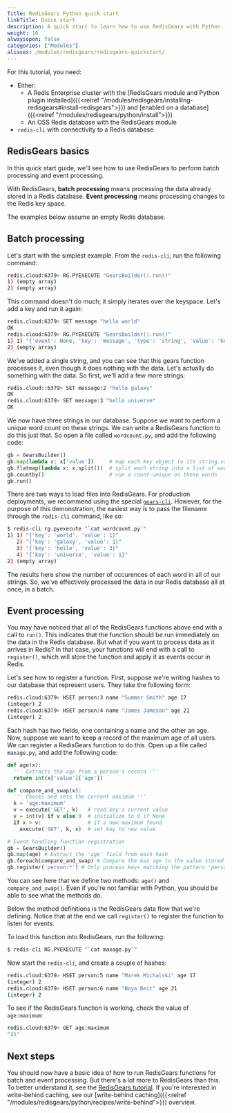 ```yaml
---
Title: RedisGears Python quick start
linkTitle: Quick start
description: A quick start to learn how to use RedisGears with Python.
weight: 10
alwaysopen: false
categories: ["Modules"]
aliases: /modules/redisgears/redisgears-quickstart/
---
```

For this tutorial, you need:

- Either:
    - A Redis Enterprise cluster with the [RedisGears module and Python plugin installed]({{<relref "/modules/redisgears/installing-redisgears#install-redisgears">}}) and [enabled on a database]({{<relref "/modules/redisgears/python/install">}})
    - An OSS Redis database with the RedisGears module
- `redis-cli` with connectivity to a Redis database

## RedisGears basics

In this quick start guide, we'll see how to use RedisGears to perform batch processing and event processing.

With RedisGears, **batch processing** means processing the data already stored in a Redis database. **Event processing** means processing changes to the Redis key space.

The examples below assume an empty Redis database.

## Batch processing

Let's start with the simplest example. From the `redis-cli`, run the following command:

```sh
redis.cloud:6379> RG.PYEXECUTE "GearsBuilder().run()"
1) (empty array)
2) (empty array)
```

This command doesn't do much; it simply iterates over the keyspace. Let's add a key and run it again:

```sh
redis.cloud:6379> SET message "hello world"
OK
redis.cloud:6379> RG.PYEXECUTE "GearsBuilder().run()"
1) 1) "{'event': None, 'key': 'message', 'type': 'string', 'value': 'hello world'}"
2) (empty array)
```

We've added a single string, and you can see that this gears function processes it, even though it does nothing with the data. Let's actually do something with the data. So first, we'll add a few more strings:

```sh
redis.cloud::6379> SET message:2 "hello galaxy"
OK
redis.cloud:6379> SET message:3 "hello universe"
OK
```

We now have three strings in our database. Suppose we want to perform a unique word count on these strings. We can write a RedisGears function to do this just that. So open a file called `wordcount.py`, and add the following code:

```py
gb = GearsBuilder()
gb.map(lambda x: x['value'])     # map each key object to its string value
gb.flatmap(lambda x: x.split())  # split each string into a list of words
gb.countby()                     # run a count-unique on these words
gb.run()
```

There are two ways to load files into RedisGears. For production deployments, we recommend using the special [`gears-cli`](https://github.com/gears-project/gears-cli). However, for the purpose of this demonstration, the easiest way is to pass the filename through the `redis-cli` command, like so:

```sh
$ redis-cli rg.pyexecute "`cat wordcount.py`"
1) 1) "{'key': 'world', 'value': 1}"
   2) "{'key': 'galaxy', 'value': 1}"
   3) "{'key': 'hello', 'value': 3}"
   4) "{'key': 'universe', 'value': 1}"
2) (empty array)
```

The results here show the number of occurences of each word in all of our strings. So, we've effectively processed the data in our Redis database all at once, in a batch.

## Event processing

You may have noticed that all of the RedisGears functions above end with a call to `run()`. This indicates that the function should be run immediately on the data in the Redis database. But what if you want to process data as it arrives in Redis? In that case, your functions will end with a call to `register()`, which will store the function and apply it as events occur in Redis.

Let's see how to register a function. First, suppose we're writing hashes to our database that represent users. They take the following form:

```sh
redis.cloud:6379> HSET person:3 name "Summer Smith" age 17
(integer) 2
redis.cloud:6379> HSET person:4 name "James Jameson" age 21
(integer) 2
```

Each hash has two fields, one containing a name and the other an age. Now, suppose we want to keep a record of the maximum age of all users. We can register a RedisGears function to do this. Open up a file called `maxage.py`, and add the following code:

```py
def age(x):
  ''' Extracts the age from a person's record '''
  return int(x['value']['age'])

def compare_and_swap(x):
  ''' Checks and sets the current maximum '''
  k = 'age:maximum'
  v = execute('GET', k)   # read key's current value
  v = int(v) if v else 0  # initialize to 0 if None
  if x > v:               # if a new maximum found
    execute('SET', k, x)  # set key to new value

# Event handling function registration
gb = GearsBuilder()
gb.map(age) # Extract the 'age' field from each hash
gb.foreach(compare_and_swap) # Compare the max age to the value stored at age:maximum
gb.register('person:*') # Only process keys matching the pattern 'person:*'
```

You can see here that we define two methods: `age()` and `compare_and_swap()`. Even if you're not familiar with Python, you should be able to see what the methods do.

Below the method definitions is the RedisGears data flow that we're defining. Notice that at the end we call `register()` to register the function to listen for events.

To load this function into RedisGears, run the following:

```sh
$ redis-cli RG.PYEXECUTE "`cat maxage.py`"
```

Now start the `redis-cli`, and create a couple of hashes:

```sh
redis.cloud:6379> HSET person:5 name "Marek Michalski" age 17
(integer) 2
redis.cloud:6379> HSET person:6 name "Noya Beit" age 21
(integer) 2
```

To see if the RedisGears function is working, check the value of `age:maximum`:

```sh
redis.cloud:6379> GET age:maximum
"21"
```

## Next steps

You should now have a basic idea of how to run RedisGears functions for batch and event processing. But there's a lot more to RedisGears than this. To better understand it, see the [RedisGears tutorial](https://oss.redis.com/redisgears/intro.html). If you're interested in write-behind caching, see our [write-behind caching]({{<relref "/modules/redisgears/python/recipes/write-behind">}}) overview.
